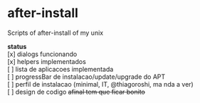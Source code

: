 # after-install
Scripts of after-install of my unix

__status__                                             
[x] dialogs funcionando                                
[x] helpers implementados                              
[ ] lista de aplicacoes implementada                   
[ ] progressBar de instalacao/update/upgrade do APT    
[ ] perfil de instalacao (minimal, IT, @thiagoroshi, ma
nda a ver)                                               
[ ] design de codigo ~~afinal tem que ficar bonito~~